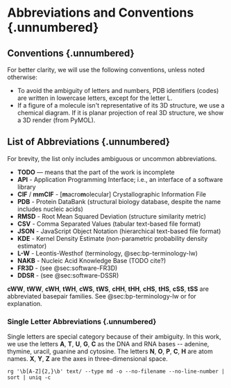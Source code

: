 # Abbreviations and Conventions {.unnumbered}


## Conventions {.unnumbered}

For better clarity, we will use the following conventions, unless noted otherwise:

* To avoid the ambiguity of letters and numbers, PDB identifiers (codes) are written in lowercase letters, except for the letter L.
* If a figure of a molecule isn't representative of its 3D structure, we use a chemical diagram. If it is planar projection of real 3D structure, we show a 3D render (from PyMOL).

## List of Abbreviations {.unnumbered}

For brevity, the list only includes ambiguous or uncommon abbreviations.

* **TODO** — means that the part of the work is incomplete
* **API** - Application Programming Interface; i.e., an interface of a software library
* **CIF** / **mmCIF** - \[**m**acro**m**olecular\] Crystallographic Information File
* **PDB** - Protein DataBank (structural biology database, despite the name includes nucleic acids)
* **RMSD** - Root Mean Squared Deviation (structure similarity metric)
* **CSV** - Comma Separated Values (tabular text-based file format)
* **JSON** - JavaScript Object Notation (hierarchical text-based file format)
* **KDE** - Kernel Density Estimate (non-parametric probability density estimator)
* **L-W** - Leontis-Westhof (terminology, @sec:bp-terminology-lw)
* **NAKB** - Nucleic Acid Knowledge Base (TODO cite?)
* **FR3D** - (see @sec:software-FR3D)
* **DDSR** - (see @sec:software-DSSR)

**cWW**, **tWW**, **cWH**, **tWH**, **cWS**, **tWS**, **cHH**, **tHH**, **cHS**, **tHS**, **cSS**, **tSS** are abbreviated basepair families. See @sec:bp-terminology-lw or [](https://doi.org/10.1017/s1355838201002515) for explanation.

### Single Letter Abbreviations {.unnumbered}

Single letters are special category because of their ambiguity.
In this work, we use the letters **A**, **T**, **U**, **G**, **C** as the DNA and RNA bases -- adenine, thymine, uracil, guanine and cytosine.
The letters **N**, **O**, **P**, **C**, **H** are atom names.
**X**, **Y**, **Z** are the axes in three-dimensional space.


```
rg '\b[A-Z]{2,}\b' text/ --type md -o --no-filename --no-line-number | sort | uniq -c
```
